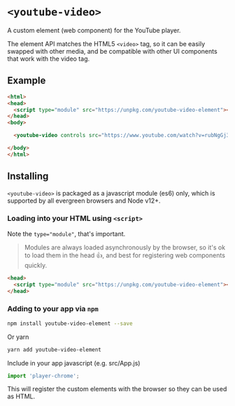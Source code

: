# `<youtube-video>`
A custom element (web component) for the YouTube player.

The element API matches the HTML5 `<video>` tag, so it can be easily swapped with other media, and be compatible with other UI components that work with the video tag.

## Example

```html
<html>
<head>
  <script type="module" src="https://unpkg.com/youtube-video-element"></script>
</head>
<body>

  <youtube-video controls src="https://www.youtube.com/watch?v=rubNgGj3pYo"></youtube-video>

</body>
</html>
```

## Installing

`<youtube-video>` is packaged as a javascript module (es6) only, which is supported by all evergreen browsers and Node v12+.

### Loading into your HTML using `<script>`

Note the `type="module"`, that's important.

> Modules are always loaded asynchronously by the browser, so it's ok to load them in the head :thumbsup:, and best for registering web components quickly.

```html
<head>
  <script type="module" src="https://unpkg.com/youtube-video-element"></script>
</head>
```

### Adding to your app via `npm`

```bash
npm install youtube-video-element --save
```
Or yarn
```bash
yarn add youtube-video-element
```

Include in your app javascript (e.g. src/App.js)
```js
import 'player-chrome';
```
This will register the custom elements with the browser so they can be used as HTML.
